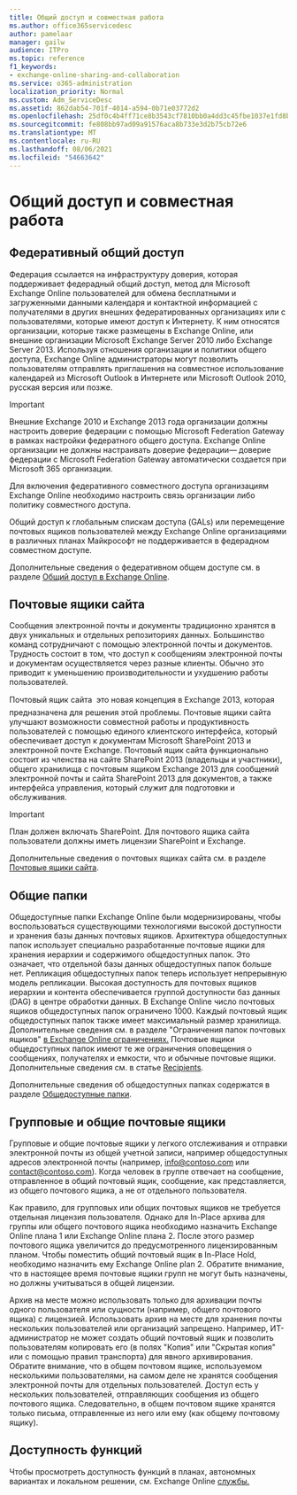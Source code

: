 ```yaml
---
title: Общий доступ и совместная работа
ms.author: office365servicedesc
author: pamelaar
manager: gailw
audience: ITPro
ms.topic: reference
f1_keywords:
- exchange-online-sharing-and-collaboration
ms.service: o365-administration
localization_priority: Normal
ms.custom: Adm_ServiceDesc
ms.assetid: 862dab54-701f-4014-a594-0b71e03772d2
ms.openlocfilehash: 25df0c4b4ff71ce8b3543cf7810bb0a4dd3c45fbe1037e1fd8bad4e586dd6292
ms.sourcegitcommit: fe808bb97ad09a91576aca8b733e3d2b75cb72e6
ms.translationtype: MT
ms.contentlocale: ru-RU
ms.lasthandoff: 08/06/2021
ms.locfileid: "54663642"
---
```

# <a name="sharing-and-collaboration"></a>Общий доступ и совместная работа

## <a name="federated-sharing"></a>Федеративный общий доступ

Федерация ссылается на инфраструктуру доверия, которая поддерживает федерадный общий доступ, метод для Microsoft Exchange Online пользователей для обмена бесплатными и загруженными данными календаря и контактной информацией с получателями в других внешних федератированных организациях или с пользователями, которые имеют доступ к Интернету. К ним относятся организации, которые также размещены в Exchange Online, или внешние организации Microsoft Exchange Server 2010 либо Exchange Server 2013. Используя отношения организации и политики общего доступа, Exchange Online администраторы могут позволить пользователям отправлять приглашения на совместное использование календарей из Microsoft Outlook в Интернете или Microsoft Outlook 2010, русская версия или позже.
  
> [!IMPORTANT]
>  Внешние Exchange 2010 и Exchange 2013 года организации должны настроить доверие федерации с помощью Microsoft Federation Gateway в рамках настройки федератного общего доступа. Exchange Online организации не должны настраивать доверие федерации— доверие федерации с Microsoft Federation Gateway автоматически создается при Microsoft 365 организации. 
>
>  Для включения федеративного совместного доступа организациям Exchange Online необходимо настроить связь организации либо политику совместного доступа. 
>
>  Общий доступ к глобальным спискам доступа (GALs) или перемещение почтовых ящиков пользователей между Exchange Online организациями в различных планах Майкрософт не поддерживается в федерадном совместном доступе. 
  
Дополнительные сведения о федеративном общем доступе см. в разделе [Общий доступ в Exchange Online](/exchange/sharing/sharing).
  
## <a name="site-mailboxes"></a>Почтовые ящики сайта

Сообщения электронной почты и документы традиционно хранятся в двух уникальных и отдельных репозиториях данных. Большинство команд сотрудничают с помощью электронной почты и документов. Трудность состоит в том, что доступ к сообщениям электронной почты и документам осуществляется через разные клиенты. Обычно это приводит к уменьшению производительности и ухудшению работы пользователей.
  
Почтовый ящик сайта  это новая концепция в Exchange 2013, которая предназначена для решения этой проблемы. Почтовые ящики сайта улучшают возможности совместной работы и продуктивность пользователей с помощью единого клиентского интерфейса, который обеспечивает доступ к документам Microsoft SharePoint 2013 и электронной почте Exchange. Почтовый ящик сайта функционально состоит из членства на сайте SharePoint 2013 (владельцы и участники), общего хранилища с почтовым ящиком Exchange 2013 для сообщений электронной почты и сайта SharePoint 2013 для документов, а также интерфейса управления, который служит для подготовки и обслуживания.
  
> [!IMPORTANT]
> План должен включать SharePoint. Для почтового ящика сайта пользователи должны иметь лицензии SharePoint и Exchange. 
  
Дополнительные сведения о почтовых ящиках сайта см. в разделе [Почтовые ящики сайта](/exchange/collaboration-exo/collaboration-exo).
  
## <a name="public-folders"></a>Общие папки

Общедоступные папки Exchange Online были модернизированы, чтобы воспользоваться существующими технологиями высокой доступности и хранения базы данных почтовых ящиков. Архитектура общедоступных папок использует специально разработанные почтовые ящики для хранения иерархии и содержимого общедоступных папок. Это означает, что отдельной базы данных общедоступных папок больше нет. Репликация общедоступных папок теперь использует непрерывную модель репликации. Высокая доступность для почтовых ящиков иерархии и контента обеспечивается группой доступности баз данных (DAG) в центре обработки данных. В Exchange Online число почтовых ящиков общедоступных папок ограничено 1000. Каждый почтовый ящик общедоступных папок также имеет максимальный размер хранилища. Дополнительные сведения см. в разделе "Ограничения папок почтовых ящиков" [в Exchange Online ограничениях.](exchange-online-limits.md) Почтовые ящики общедоступных папок имеют те же ограничения оповещения о сообщениях, получателях и емкости, что и обычные почтовые ящики. Дополнительные сведения см. в статье [Recipients](recipients.md). 
  
Дополнительные сведения об общедоступных папках содержатся в разделе [Общедоступные папки](/exchange/collaboration-exo/public-folders/public-folders).
  
## <a name="group-and-shared-mailboxes"></a>Групповые и общие почтовые ящики

Групповые и общие почтовые ящики у легкого отслеживания и отправки электронной почты из общей учетной записи, например общедоступных адресов электронной почты (например, info@contoso.com или contact@contoso.com). Когда человек в группе отвечает на сообщение, отправленное в общий почтовый ящик, сообщение, как представляется, из общего почтового ящика, а не от отдельного пользователя.
  
Как правило, для групповых или общих почтовых ящиков не требуется отдельная лицензия пользователя. Однако для In-Place архива для группы или общего почтового ящика необходимо назначить Exchange Online плана 1 или Exchange Online плана 2. После этого размер почтового ящика увеличится до предусмотренного лицензированным планом. Чтобы поместить общий почтовый ящик в In-Place Hold, необходимо назначить ему Exchange Online plan 2. Обратите внимание, что в настоящее время почтовые ящики групп не могут быть назначены, но должны учитываться в общей лицензии.
  
Архив на месте можно использовать только для архивации почты одного пользователя или сущности (например, общего почтового ящика) с лицензией. Использовать архив на месте для хранения почты нескольких пользователей или организаций запрещено. Например, ИТ-администратор не может создать общий почтовый ящик и позволить пользователям копировать его (в полях "Копия" или "Скрытая копия" или с помощью правил транспорта) для явного архивирования. Обратите внимание, что в общем почтовом ящике, используемом несколькими пользователями, на самом деле не хранятся сообщения электронной почты для отдельных пользователей. Доступ есть у нескольких пользователей, отправляющих сообщения из общего почтового ящика. Следовательно, в общем почтовом ящике хранятся только письма, отправленные из него или ему (как общему почтовому ящику).
  
## <a name="feature-availability"></a>Доступность функций

Чтобы просмотреть доступность функций в планах, автономных вариантах и локальном решении, см. Exchange Online [службы.](exchange-online-service-description.md)
